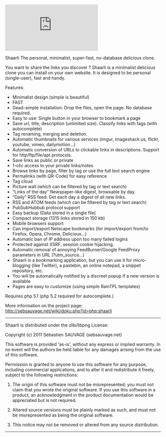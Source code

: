 ![Shaarli logo](http://sebsauvage.net/wiki/lib/exe/fetch.php?media=php:php_shaarli:php_shaarli_logo_inkscape_w600_transp-nq8.png)

Shaarli
The personal, minimalist, super-fast, no-database delicious clone.

You want to share the links you discover ? Shaarli is a minimalist delicious clone you can install on your own website.
It is designed to be personal (single-user), fast and handy. 


Features:

 * Minimalist design (simple is beautiful)
 * FAST
 * Dead-simple installation: Drop the files, open the page. No database required.
 * Easy to use: Single button in your browser to bookmark a page
 * Save url, title, description (unlimited size). Classify links with tags (with autocomplete)
 * Tag renaming, merging and deletion.
 * Automatic thumbnails for various services (imgur, imageshack.us, flickr, youtube, vimeo, dailymotion…)
 * Automatic conversion of URLs to clickable links in descriptions. Support for http/ftp/file/apt protocols.
 * Save links as public or private
 * 1-clic access to your private links/notes
 * Browse links by page, filter by tag or use the full text search engine
 * Permalinks (with QR-Code) for easy reference
 * Tag cloud
 * Picture wall (which can be filtered by tag or text search)
 * “Links of the day” Newspaper-like digest, browsable by day.
 * “Daily” RSS feed: Get each day a digest of all new links.
 * RSS and ATOM feeds (which can be filtered by tag or text search)
 * PubSubHubbub protocol support
 * Easy backup (Data stored in a single file)
 * Compact storage (1315 links stored in 150 kb)
 * Mobile browsers support
 * Can import/export Netscape bookmarks (for import/export from/to Firefox, Opera, Chrome, Delicious…)
 * Automatic ban of IP address upon too many failed logins
 * Protected against XSRF, session cookie hijacking.
 * Automatic removal of annoying FeedBurner/Google FeedProxy parameters in URL (?utm_source…)
 * Shaarli is a bookmarking application, but you can use it for micro-blogging (like Twitter), a pastebin, an online notepad, a snippet repository, etc.
 * You will be automatically notified by a discreet popup if a new version is available
 * Pages are easy to customize (using simple RainTPL templates)


Requires php 5.1 (php 5.2 required for autocomplete.)

More information on the project page:
http://sebsauvage.net/wiki/doku.php?id=php:shaarli

------------------------------------------------------------------------------

Shaarli is distributed under the zlib/libpng License:

Copyright (c) 2011 Sébastien SAUVAGE (sebsauvage.net)

This software is provided 'as-is', without any express or implied warranty.
In no event will the authors be held liable for any damages arising from
the use of this software.

Permission is granted to anyone to use this software for any purpose,
including commercial applications, and to alter it and redistribute it 
freely, subject to the following restrictions:

  1. The origin of this software must not be misrepresented; you must not 
     claim that you wrote the original software. If you use this software
     in a product, an acknowledgment in the product documentation would
     be appreciated but is not required.

  2. Altered source versions must be plainly marked as such, and must
     not be misrepresented as being the original software.

  3. This notice may not be removed or altered from any source distribution.

------------------------------------------------------------------------------
